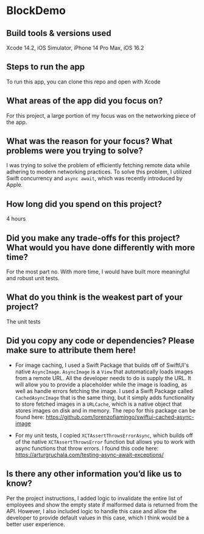# BlockDemo

## Build tools & versions used
Xcode 14.2, iOS Simulator, iPhone 14 Pro Max, iOS 16.2

## Steps to run the app
To run this app, you can clone this repo and open with Xcode

## What areas of the app did you focus on?
For this project, a large portion of my focus was on the networking piece of the app.

## What was the reason for your focus? What problems were you trying to solve?
I was trying to solve the problem of efficiently fetching remote data while adhering to modern networking practices. To solve this problem,
I utilized Swift concurrency and `async await`, which was recently introduced by Apple.

## How long did you spend on this project?
4 hours

## Did you make any trade-offs for this project? What would you have done differently with more time?
For the most part no. With more time, I would have built more meaningful and robust unit tests.

## What do you think is the weakest part of your project?
The unit tests

## Did you copy any code or dependencies? Please make sure to attribute them here!
- For image caching, I used a Swift Package that builds off of SwiftUI's native `AsyncImage`. `AsyncImage` is a `View` that automatically loads
images from a remote URL. All the developer needs to do is supply the URL. It will allow you to provide a placeholder while the image is loading,
as well as handle errors fetching the image. I used a Swift Package called `CachedAsyncImage` that is the same thing, but it simply adds functionality 
to store fetched images in a `URLCache`, which is a native object that stores images on disk and in memory. The repo for this package can be found here: https://github.com/lorenzofiamingo/swiftui-cached-async-image

- For my unit tests, I copied `XCTAssertThrowsErrorAsync`, which builds off of the native `XCTAssertThrowsError` function but allows you to work 
with async functions that throw errors. I found this code here: https://arturgruchala.com/testing-async-await-exceptions/

## Is there any other information you’d like us to know?
Per the project instructions, I added logic to invalidate the entire list of employees and show the empty state if malformed data is returned 
from the API. However, I also included logic to handle this case and allow the developer to provide default values in this case, which I think would
be a better user experience.
